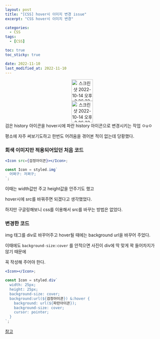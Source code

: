 ```yaml
---
layout: post
title: "[CSS] hover시 이미지 변경 issue"
excerpt: "CSS hover시 이미지 변경"

categories:
  - CSS
tags:
  - [CSS]

toc: true
toc_sticky: true

date: 2022-11-10
last_modified_at: 2022-11-10
---
```


<center><img width="70" alt="스크린샷 2022-10-14 오후 2 36 33" src="https://user-images.githubusercontent.com/85756211/212245770-bf99fe14-ab73-41ed-800d-cec7899ecc0d.png"/></center>
<center><img width="70" alt="스크린샷 2022-10-14 오후 2 36 33" src="https://user-images.githubusercontent.com/85756211/212245782-28876b94-b930-436c-90c9-07597d772664.png"/></center>
검은 history 아이콘을 hover시에 파란 history 아이콘으로 변경시키는 작업 ㅇuㅇ

평소에 자주 써보기도하고 한번도 어려움을 겪어본 적이 없는데 당황했다.

### 회색 이미지만 적용되어있던 처음 코드

```jsx
<Icon src={검정아이콘}></Icon>;

const Icon = styled.img`
  어쩌구: 저쩌구;
`;
```

이때는 width값만 주고 height값을 안주기도 했고

hover시에 src를 바꿔주면 되겠다고 생각했었다.

하지만 구글링해보니 css를 이용해서 src를 바꾸는 방법은 없었다.

### 변경한 코드

img 태그를 div로 바꾸어주고 hover될 때에는 background url을 바꾸어 주었다.

이때에도 `background-size:cover` 를 안적으면 사진이 div에 딱 맞게 꽉 들어차지가 않기 때문에

꼭 작성해 주어야 한다.

```jsx
<Icon></Icon>;

const Icon = styled.div`
  width: 25px;
  height: 25px;
  background-size: cover;
  background:url(${검정아이콘}) &:hover {
    background: url(${파란아이콘});
    background-size: cover;
    cursor: pointer;
  }
`;
```

[참고](http://daplus.net/html-css-img-hover%EC%97%90%EC%84%9C-%EC%9D%B4%EB%AF%B8%EC%A7%80-src-%EB%B3%80%EA%B2%BD/)
